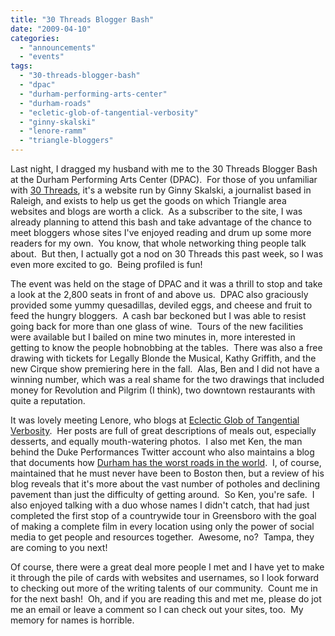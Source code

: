 ```yaml
---
title: "30 Threads Blogger Bash"
date: "2009-04-10"
categories: 
  - "announcements"
  - "events"
tags: 
  - "30-threads-blogger-bash"
  - "dpac"
  - "durham-performing-arts-center"
  - "durham-roads"
  - "ecletic-glob-of-tangential-verbosity"
  - "ginny-skalski"
  - "lenore-ramm"
  - "triangle-bloggers"
---
```


Last night, I dragged my husband with me to the 30 Threads Blogger Bash at the Durham Performing Arts Center (DPAC).  For those of you unfamiliar with [30 Threads](http://www.30threads.com/), it's a website run by Ginny Skalski, a journalist based in Raleigh, and exists to help us get the goods on which Triangle area websites and blogs are worth a click.  As a subscriber to the site, I was already planning to attend this bash and take advantage of the chance to meet bloggers whose sites I've enjoyed reading and drum up some more readers for my own.  You know, that whole networking thing people talk about.  But then, I actually got a nod on 30 Threads this past week, so I was even more excited to go.  Being profiled is fun!

The event was held on the stage of DPAC and it was a thrill to stop and take a look at the 2,800 seats in front of and above us.  DPAC also graciously provided some yummy quesadillas, deviled eggs, and cheese and fruit to feed the hungry bloggers.  A cash bar beckoned but I was able to resist going back for more than one glass of wine.  Tours of the new facilities were available but I bailed on mine two minutes in, more interested in getting to know the people hobnobbing at the tables.  There was also a free drawing with tickets for Legally Blonde the Musical, Kathy Griffith, and the new Cirque show premiering here in the fall.  Alas, Ben and I did not have a winning number, which was a real shame for the two drawings that included money for Revolution and Pilgrim (I think), two downtown restaurants with quite a reputation.

It was lovely meeting Lenore, who blogs at [Eclectic Glob of Tangential Verbosity](http://eronel.blogspot.com/).  Her posts are full of great descriptions of meals out, especially desserts, and equally mouth-watering photos.  I also met Ken, the man behind the Duke Performances Twitter account who also maintains a blog that documents how [Durham has the worst roads in the world](http://durhamhastheworstroadsintheworld.blogspot.com/2009/01/durham-has-worst-roads-in-world.html).  I, of course, maintained that he must never have been to Boston then, but a review of his blog reveals that it's more about the vast number of potholes and declining pavement than just the difficulty of getting around.  So Ken, you're safe.  I also enjoyed talking with a duo whose names I didn't catch, that had just completed the first stop of a countrywide tour in Greensboro with the goal of making a complete film in every location using only the power of social media to get people and resources together.  Awesome, no?  Tampa, they are coming to you next!

Of course, there were a great deal more people I met and I have yet to make it through the pile of cards with websites and usernames, so I look forward to checking out more of the writing talents of our community.  Count me in for the next bash!  Oh, and if you are reading this and met me, please do jot me an email or leave a comment so I can check out your sites, too.  My memory for names is horrible.
